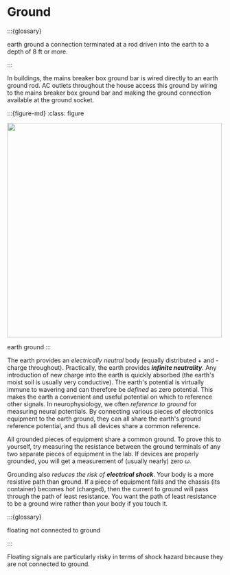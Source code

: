 # Ground

:::{glossary}

earth ground
  a connection terminated at a rod driven into the earth to a depth of 8 ft or more.

:::

In buildings, the mains breaker box ground bar is wired directly to an earth ground rod. AC outlets throughout the house access this ground by wiring to the mains breaker box ground bar and making the ground connection available at the ground socket. 

:::{figure-md}
:class: figure

<img src='../images/ground.jpg' width=500>

earth ground
:::

The earth provides an *electrically neutral* body (equally distributed + and - charge throughout). Practically, the earth provides ***infinite neutrality***. Any introduction of new charge into the earth is quickly absorbed (the earth's moist soil is usually very conductive). The earth's potential is virtually immune to wavering and can therefore be *defined* as zero potential. This makes the earth a convenient and useful potential on which to reference other signals. In neurophysiology, we often *reference to ground* for measuring neural potentials. By connecting various pieces of electronics equipment to the earth ground, they can all share the earth's ground reference potential, and thus all devices share a common reference. 

All grounded pieces of equipment share a common ground. To prove this to yourself, try measuring the resistance between the ground terminals of any two separate pieces of equipment in the lab. If devices are properly grounded, you will get a measurement of (usually nearly) zero $\omega$. 

Grounding also *reduces the risk of* ***electrical shock***. Your body is a more resistive path than ground. If a piece of equipment fails and the chassis (its container) becomes *hot* (charged), then the current to ground will pass through the path of least resistance. You want the path of least resistance to be a ground wire rather than your body if you touch it. 

:::{glossary}

floating
  not connected to ground

:::

Floating signals are particularly risky in terms of shock hazard because they are not connected to ground. 

